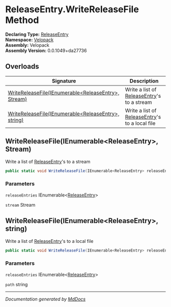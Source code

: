 ﻿<!--  
  <auto-generated>   
    The contents of this file were generated by a tool.  
    Changes to this file may be list if the file is regenerated  
  </auto-generated>   
-->

# ReleaseEntry.WriteReleaseFile Method

**Declaring Type:** [ReleaseEntry](../index.md)  
**Namespace:** [Velopack](../../index.md)  
**Assembly:** Velopack  
**Assembly Version:** 0.0.1049+da27736

## Overloads

| Signature                                                                                                | Description                                                   |
| -------------------------------------------------------------------------------------------------------- | ------------------------------------------------------------- |
| [WriteReleaseFile(IEnumerable\<ReleaseEntry\>, Stream)](#writereleasefileienumerablereleaseentry-stream) | Write a list of [ReleaseEntry](../index.md)'s to a stream     |
| [WriteReleaseFile(IEnumerable\<ReleaseEntry\>, string)](#writereleasefileienumerablereleaseentry-string) | Write a list of [ReleaseEntry](../index.md)'s to a local file |

## WriteReleaseFile(IEnumerable\<ReleaseEntry\>, Stream)

Write a list of [ReleaseEntry](../index.md)'s to a stream

```csharp
public static void WriteReleaseFile(IEnumerable<ReleaseEntry> releaseEntries, Stream stream);
```

### Parameters

`releaseEntries`  IEnumerable\<[ReleaseEntry](../index.md)\>

`stream`  Stream

## WriteReleaseFile(IEnumerable\<ReleaseEntry\>, string)

Write a list of [ReleaseEntry](../index.md)'s to a local file

```csharp
public static void WriteReleaseFile(IEnumerable<ReleaseEntry> releaseEntries, string path);
```

### Parameters

`releaseEntries`  IEnumerable\<[ReleaseEntry](../index.md)\>

`path`  string

___

*Documentation generated by [MdDocs](https://github.com/ap0llo/mddocs)*
